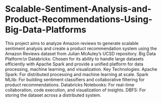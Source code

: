 # Scalable-Sentiment-Analysis-and-Product-Recommendations-Using-Big-Data-Platforms
This project aims to analyze Amazon reviews to generate scalable sentiment analysis and create a product recommendation system using the Amazon Reviews dataset from Julian McAuley’s UCSD repository.
Big Data Platform:\n
Databricks: Chosen for its ability to handle large datasets efficiently with Apache Spark and provide a unified platform for data processing, machine learning, and visualization.
Key Technologies:
Apache Spark: For distributed processing and machine learning at scale.
Spark MLlib: For building sentiment classifiers and collaborative filtering for product recommendations.
Databricks Notebooks: For real-time collaboration, code execution, and visualization of insights.
DBFS: For storing the dataset across a distributed system.

